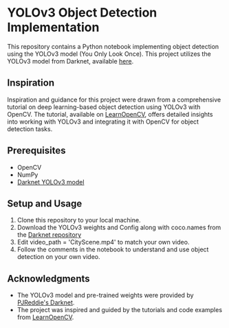 # YOLOv3 Object Detection Implementation

This repository contains a Python notebook implementing object detection using the YOLOv3 model (You Only Look Once). This project utilizes the YOLOv3 model from Darknet, available [here](https://github.com/pjreddie/darknet).

## Inspiration

Inspiration and guidance for this project were drawn from a comprehensive tutorial on deep learning-based object detection using YOLOv3 with OpenCV. The tutorial, available on [LearnOpenCV](https://learnopencv.com/deep-learning-based-object-detection-using-yolov3-with-opencv-python-c/), offers detailed insights into working with YOLOv3 and integrating it with OpenCV for object detection tasks.

## Prerequisites

- OpenCV
- NumPy
- [Darknet YOLOv3 model](https://github.com/pjreddie/darknet)

## Setup and Usage

1. Clone this repository to your local machine.
2. Download the YOLOv3 weights and Config along with coco.names from the [Darknet repository](https://github.com/pjreddie/darknet) 
3. Edit video_path = 'CityScene.mp4' to match your own video.
4. Follow the comments in the notebook to understand and use object detection on your own video.

## Acknowledgments

- The YOLOv3 model and pre-trained weights were provided by [PJReddie's Darknet](https://github.com/pjreddie/darknet).
- The project was inspired and guided by the tutorials and code examples from [LearnOpenCV](https://learnopencv.com/deep-learning-based-object-detection-using-yolov3-with-opencv-python-c/).

  
